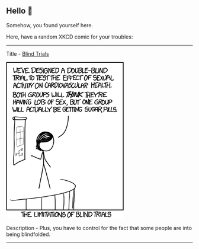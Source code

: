 ## Hello 👀

Somehow, you found yourself here.

Here, have a random XKCD comic for your troubles:

-----------------------------------

Title - [Blind Trials](https://xkcd.com/1462)

![Blind Trials](./random_comic.png)

Description - Plus, you have to control for the fact that some people are into being blindfolded.

-----------------------------------